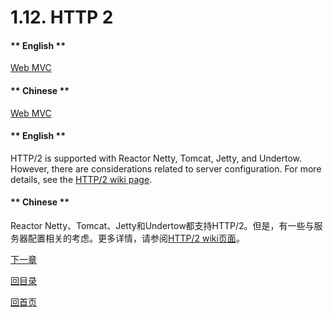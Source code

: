 # 1.12. HTTP 2

<!-- tabs:start -->

#### ** English **

[Web MVC](https://docs.spring.io/spring/docs/5.2.6.RELEASE/spring-framework-reference/web.html#mvc-http2)
#### ** Chinese **

[Web MVC](https://docs.spring.io/spring/docs/5.2.6.RELEASE/spring-framework-reference/web.html#mvc-http2)

<!-- tabs:end -->


<!-- tabs:start -->

#### ** English **

HTTP/2 is supported with Reactor Netty, Tomcat, Jetty, and Undertow. However, there are considerations related to server configuration. For more details, see the [HTTP/2 wiki page](https://github.com/spring-projects/spring-framework/wiki/HTTP-2-support).
#### ** Chinese **

Reactor Netty、Tomcat、Jetty和Undertow都支持HTTP/2。但是，有一些与服务器配置相关的考虑。更多详情，请参阅[HTTP/2 wiki页面](https://github.com/spring-projects/spring-framework/wiki/HTTP-2-support)。

<!-- tabs:end -->



[下一章](Spring-Framework-5.2.6.RELEASE/Web%20on%20Reactive%20Stack/2.%20WebClient.md)


[回目录](Spring-Framework-5.2.6.RELEASE/summary.md)

[回首页](/README)
